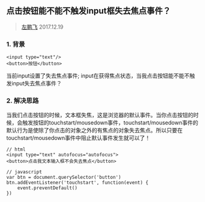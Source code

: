 ## 点击按钮能不能不触发input框失去焦点事件？

> [左鹏飞](https://github.com/zuopf769)  2017.12.19

### 1. 背景

```
<input type="text"/>
<button>按钮</button>
```

当前input设置了失去焦点事件; input在获得焦点状态，当我点击按钮能不能不触发input失去焦点事件？


### 2. 解决思路

当我们点击按钮的时候，文本框失焦，这是浏览器的默认事件。当你点击按钮的时候，会触发按钮的touchstart/mousedown事件，touchstart/mousedown事件的默认行为是使除了你点击的对象之外的有焦点的对象失去焦点。所以只要在touchstart/mousedown事件中阻止默认事件发生就可以了！


```
// html
<input type="text" autofocus="autofocus">
<button>点击我文本输入框不会失去焦点</button>

// javascript
var btn = document.querySelector('button')
btn.addEventListener('touchstart', function(event) {
	event.preventDefault()
})

```
